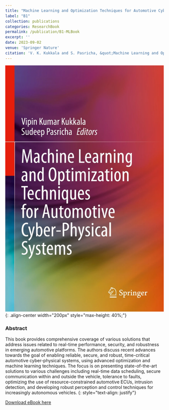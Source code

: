```yaml
---
title: "Machine Learning and Optimization Techniques for Automotive Cyber-Physical Systems"
label: "B1"
collection: publications
categories: ResearchBook
permalink: /publication/B1-MLBook
excerpt: ''
date: 2023-09-02
venue: 'Springer Nature'
citation: 'V. K. Kukkala and S. Pasricha, &quot;Machine Learning and Optimization Techniques for Automotive Cyber-Physical Systems,&quot; in <i>Springer Nature</i>, 2023.'
---
```


![Machine Learning and Optimization Techniques for Automotive Cyber-Physical Systems Book Cover](/images/book-cover.jpg){: .align-center width="200px" style="max-height: 40%;"}

### Abstract
This book provides comprehensive coverage of various solutions that address issues related to real-time performance, security, and robustness in emerging automotive platforms. The authors discuss recent advances towards the goal of enabling reliable, secure, and robust, time-critical automotive cyber-physical systems, using advanced optimization and machine learning techniques. The focus is on presenting state-of-the-art solutions to various challenges including real-time data scheduling, secure communication within and outside the vehicle, tolerance to faults, optimizing the use of resource-constrained automotive ECUs, intrusion detection, and developing robust perception and control techniques for increasingly autonomous vehicles.
{: style="text-align: justify"}

[Download eBook here](https://link.springer.com/book/10.1007/978-3-031-28016-0)